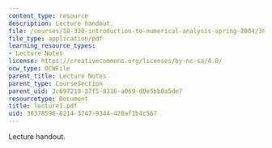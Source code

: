 ```yaml
---
content_type: resource
description: Lecture handout.
file: /courses/18-330-introduction-to-numerical-analysis-spring-2004/38378596621437479344428af1b4c567_lecture1.pdf
file_type: application/pdf
learning_resource_types:
- Lecture Notes
license: https://creativecommons.org/licenses/by-nc-sa/4.0/
ocw_type: OCWFile
parent_title: Lecture Notes
parent_type: CourseSection
parent_uid: 2c697219-37f5-8316-a069-d0e5bb8a5de7
resourcetype: Document
title: lecture1.pdf
uid: 38378596-6214-3747-9344-428af1b4c567
---
```

Lecture handout.